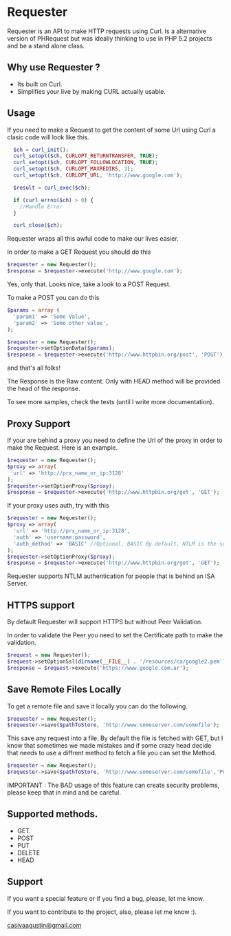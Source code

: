 Requester
=========

 Requester is an API to make HTTP requests using Curl. Is a alternative version
of PHRequest but was ideally thinking to use in PHP 5.2 projects and be a stand
alone class.

## Why use Requester ?

- Its built on Curl.
- Simplifies your live by making CURL actually usable.

## Usage
If you need to make a Request to get the content of some Url using Curl a clasic
code will look like this.

``` php
  $ch = curl_init();
  curl_setopt($ch, CURLOPT_RETURNTRANSFER, TRUE);
  curl_setopt($ch, CURLOPT_FOLLOWLOCATION, TRUE);
  curl_setopt($ch, CURLOPT_MAXREDIRS, 3);
  curl_setopt($ch, CURLOPT_URL, 'http://www.google.com');

  $result = curl_exec($ch);

  if (curl_errno($ch) > 0) {
    //Handle Error
  }

  curl_close($ch);
```

Requester wraps all this awful code to make our lives easier.

In order to make a GET Request you should do this

``` php
$requester = new Requester();
$response = $requester->execute('http://www.google.com');
```

Yes, only that. Looks nice, take a look to a POST Request.

To make a POST you can do this

``` php
$params = array (
  'param1' => 'Some Value',
  'param2' => 'Some other value',
);

$requester = new Requester();
$requester->setOptionData($params);
$response = $requester->execute('http://www.httpbin.org/post', 'POST');
```

and that's all folks!

The Response is the Raw content. Only with HEAD method will be provided
the head of the response.

To see more samples, check the tests (until I write more documentation).

## Proxy Support

If your are behind a proxy you need to define the Url of the proxy in order to
make the Request. Here is an example.

``` php
$requester = new Requester();
$proxy => array(
 'url' => 'http://prx_name_or_ip:3128'
);
$requester->setOptionProxy($proxy);
$response = $requester->execute('http://www.httpbin.org/get', 'GET');
```

If your proxy uses auth, try with this

``` php
$requester = new Requester();
$proxy => array(
  'url' => 'http://prx_name_or_ip:3128',
  'auth' => 'username:password',
  'auth_method' => 'BASIC' //Optional, BASIC By default, NTLM is the second option.
);
$requester->setOptionProxy($proxy);
$response = $requester->execute('http://www.httpbin.org/get', 'GET');
```
Requester supports NTLM authentication for people that is behind an ISA Server.

## HTTPS support

By default Requester will support HTTPS but without Peer Validation.

In order to validate the Peer you need to set the Certificate path to make
the validation.

``` php
$request = new Requester();
$request->setOptionSsl(dirname(__FILE__) . '/resources/ca/google2.pem');
$response = $request->execute('https://www.google.com.ar');
```

## Save Remote Files Locally

To get a remote file and save it locally you can do the following.

``` php
$requester = new Requester();
$requester->save($pathToStore, 'http://www.someserver.com/somefile');
```

This save any request into a file. By default the file is fetched with GET, but
I know that sometimes we made mistakes and if some crazy head decide that
needs to use a diffrent method to fetch a file you can set the Method.

``` php
$requester = new Requester();
$requester->save($pathToStore, 'http://www.someserver.com/somefile','PUT'); //WAT!
```

IMPORTANT : The BAD usage of this feature can create security problems, please
keep that in mind and be careful.

## Supported methods.

 - GET
 - POST
 - PUT
 - DELETE
 - HEAD

## Support

If you want a special feature or if you find a bug, please, let me know.

If you want to contribute to the project, also, please let me know :).

casivaagustin@gmail.com